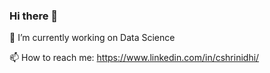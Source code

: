 ### Hi there 👋
🔭 I’m currently working on Data Science 

📫 How to reach me: https://www.linkedin.com/in/cshrinidhi/


